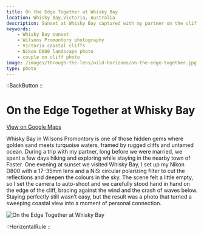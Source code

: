 ```yaml
---
title: On the Edge Together at Whisky Bay
location: Whisky Bay,Victoria, Australia
description: Sunset at Whisky Bay captured with my partner on the cliffs of Wilsons Promontory — a wild, personal moment against the endless ocean horizon.
keywords:
    - Whisky Bay sunset
    - Wilsons Promontory photography
    - Victoria coastal cliffs
    - Nikon D800 landscape photo
    - couple on cliff photo
image: /images/through-the-lens/wild-horizons/on-the-edge-together.jpg
type: photo
---
```


::BackButton
::

# On the Edge Together at Whisky Bay

<a href="https://www.google.com/maps/search/?api=1&query=Whisky+Bay,Victoria,+Australia" target="_blank" rel="noopener noreferrer">View on Google Maps</a>

Whisky Bay in Wilsons Promontory is one of those hidden gems where golden sand meets turquoise waters, framed by rugged cliffs and untamed ocean. During a trip with my partner, long before we were married, we spent a few days hiking and exploring while staying in the nearby town of Foster. One evening at sunset we visited Whisky Bay, I set up my Nikon D800 with a 17–35mm lens and a NiSi circular polarizing filter to cut the reflections and deepen the colours in the sky. The scene felt a little empty, so I set the camera to auto-shoot and we carefully stood hand in hand on the edge of the cliff, bracing against the wind and the crash of waves below. Staying perfectly still wasn’t easy, but the result was a photo that turned a sweeping coastal view into a moment of personal connection.

![On the Edge Together at Whisky Bay](/images/through-the-lens/wild-horizons/on-the-edge-together.jpg)

<div class="mb-8"></div>

::HorizontalRule
::
